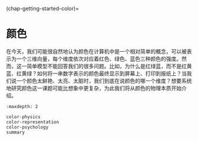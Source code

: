 (chap-getting-started-color)=
# 颜色

在今天，我们可能很自然地认为颜色在计算机中是一个相对简单的概念，可以被表示为一个三维向量，每个维度依次对应着红色、绿色、蓝色三种颜色的强度。然而，这一简单模型不能回答我们的很多问题。比如，为什么是红绿蓝，而不是红黄蓝、红黄绿？如何将一串数字表示的颜色最终显示到屏幕上、打印到报纸上？当我们说一个颜色太鲜艳、太亮、太脏时，我们到底在说颜色的哪一个维度？想要系统地研究颜色这一课题可能比想象中更复杂，为此我们将从颜色的物理本质开始介绍。

```{toctree}
:maxdepth: 2

color-physics
color-representation
color-psychology
summary
```